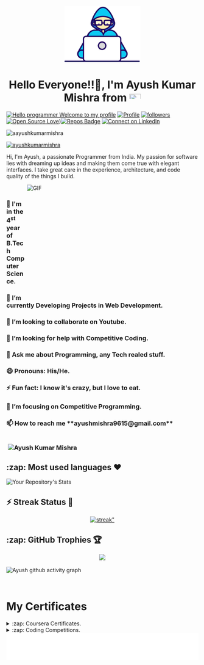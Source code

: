 <p align="center">
<img src="https://raw.githubusercontent.com/AkashSingh3031/AkashSingh3031/main/Developer.gif" width="200px">
</p>
<h1 align="center">Hello Everyone!!👋, I'm Ayush Kumar Mishra from <img src="https://media.giphy.com/media/z5i7CdtKqVotB9mz7h/giphy.gif" width="30px" height="20"></h1>

[![Hello programmer Welcome to my profile](https://img.shields.io/badge/Hello,Programmer!-Welcome-orange.svg?style=flat&logo=github)](https://github.com/aayushkumarmishra) [![Profile](https://visitor-badge.glitch.me/badge?page_id=aayushkumarmishra.profileviews-badge)](https://github.com/aayushkumarmishra) [![followers](https://img.shields.io/github/followers/aayushkumarmishra?style=social)](https://github.com/aayushkumarmishra?tab=followers) [![Open Source Love](https://badges.frapsoft.com/os/v2/open-source.svg?v=103)](https://github.com/aayushkumarmishra))[![Repos Badge](https://badges.pufler.dev/repos/aayushkumarmishra)](https://github.com/aayushkumarmishra?tab=repositories) [![Connect on LinkedIn](https://img.shields.io/badge/--linkedin?label=LinkedIn&logo=LinkedIn&style=social)](https://www.linkedin.com/in/ayush-kr-mishra-558b631b0/)
<br>
<p align="left"> <img src="https://komarev.com/ghpvc/?username=aayushkumarmishra&label=Profile%20views&color=0e75b6&style=flat" alt="aayushkumarmishra" /> </p>

<p align="left"> <a href="https://twitter.com/AyushKu23773378" target="blank"><img src="https://img.shields.io/twitter/follow/AyushKu23773378?logo=twitter&style=for-the-badge" alt="ayushkumarmishra" /></a> </p>

Hi, I'm Ayush, a passionate Programmer from India. My passion for software lies with dreaming up ideas and making them come true with elegant interfaces. I take great care in the experience, architecture, and code quality of the things I build.


<img align="right" alt="GIF" src="https://github.com/abhisheknaiidu/abhisheknaiidu/blob/master/code.gif?raw=true" width="450" height="290" />

<br>
<h3> 🔭 I'm in the 4<sup>st</sup> year of B.Tech Computer Science.</h3>
<h3> 🌱 I’m currently Developing Projects in Web Development.</h3>
<h3> 👯 I’m looking to collaborate on Youtube.</h3>
<h3> 🤔 I’m looking for help with Competitive Coding.</h3>
<h3> 💬 Ask me about Programming, any Tech realed stuff.</h3>
<h3> 😄 Pronouns: His/He.</h3>
<h3> ⚡ Fun fact: I know it's crazy, but I love to eat.</h3>

<h3> 🎯 I’m focusing on Competitive Programming.</h3>

<h3> 📫 How to reach me **ayushmishra9615@gmail.com**

<br>
<br>
<p>&nbsp;<img align="center" src="https://github-readme-stats.vercel.app/api?username=aayushkumarmishra&show_icons=true&hide_border=true&show_owner=true&title_color=FFFF00&theme=dark&custom_title=HEY 🙏 Programmers!! &layout=compact" alt="Ayush Kumar Mishra"/>

<h2> :zap: Most used languages ❤️</h2>

![Your Repository's Stats](https://github-readme-stats.vercel.app/api/top-langs/?username=aayushkumarmishra&theme=blue-green)

<h2> ⚡ Streak Status 🤩</h2>

<p align="center">
    <a href="https://github.com/aayushkumarmishra/github-readme-streak-stats">
        <img title="🔥 Get streak stats for your profile at git.io/streak-stats" alt=streak" src="https://github-readme-streak-stats.herokuapp.com/?user=aayushkumarmishra&theme=black-ice&hide_border=true&stroke=0000&background=060A0CD0"/>
    </a>
</p>

<h2> :zap: GitHub Trophies 🏆</h2>

<p align="center">
  <a href="https://github.com/aayushkumarmishra" target="_blank">
    <img src="https://github-profile-trophy.vercel.app/?username=aayushkumarmishra&theme=gruvbox&layout=compact&title_color=00FF00"/>
  </a>
</p>

![Ayush github activity graph](https://activity-graph.herokuapp.com/graph?username=aayushkumarmishra&theme=dracula&layout=compact&title_color=FF69B4)

<br>

# My Certificates

<details> <summary>:zap: Coursera Certificates.</summary>

 [⚡Certificate](https://github.com/aayushkumarmishra/AyushGit-hub/blob/main/cisco.pdf)
<br>
[⚡Certificate](https://github.com/aayushkumarmishra/AyushGit-hub/blob/main/IBM.pdf)

</details>

<details> <summary>:zap: Coding Competitions.</summary>
  
[⚡Certificate](https://github.com/aayushkumarmishra/aayushkumarmishra/blob/main/kickstart.png)  
[⚡Certificate](https://github.com/aayushkumarmishra/aayushkumarmishra/blob/main/hashcode.png)

</details>

<img align='center'  height="70" alt="Thanks" width="100%" src="https://github.com/AkashSingh3031/AkashSingh3031/blob/main/marquee.svg"/> 
<!--
**aayushkumarmishra/aayushkumarmishra** is a ✨ _special_ ✨ repository because its `README.md` (this file) appears on your GitHub profile.

Here are some ideas to get you started:

- 🔭 I’m currently working on ...
- 🌱 I’m currently learning ...
- 👯 I’m looking to collaborate on ...
- 🤔 I’m looking for help with ...
- 💬 Ask me about ...
- 📫 How to reach me: ...
- 😄 Pronouns: ...
- ⚡ Fun fact: ...
-->
